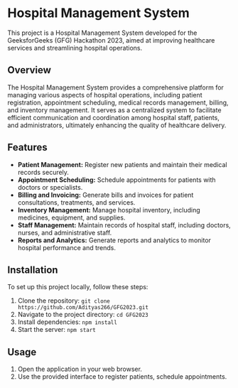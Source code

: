 # Hospital Management System

This project is a Hospital Management System developed for the GeeksforGeeks (GFG) Hackathon 2023, aimed at improving healthcare services and streamlining hospital operations.

## Overview

The Hospital Management System provides a comprehensive platform for managing various aspects of hospital operations, including patient registration, appointment scheduling, medical records management, billing, and inventory management. It serves as a centralized system to facilitate efficient communication and coordination among hospital staff, patients, and administrators, ultimately enhancing the quality of healthcare delivery.

## Features

- **Patient Management:** Register new patients and maintain their medical records securely.
- **Appointment Scheduling:** Schedule appointments for patients with doctors or specialists.
- **Billing and Invoicing:** Generate bills and invoices for patient consultations, treatments, and services.
- **Inventory Management:** Manage hospital inventory, including medicines, equipment, and supplies.
- **Staff Management:** Maintain records of hospital staff, including doctors, nurses, and administrative staff.
- **Reports and Analytics:** Generate reports and analytics to monitor hospital performance and trends.

## Installation

To set up this project locally, follow these steps:

1. Clone the repository: `git clone https://github.com/Adityas266/GFG2023.git`
2. Navigate to the project directory: `cd GFG2023`
3. Install dependencies: `npm install`
4. Start the server: `npm start`

## Usage

1. Open the application in your web browser.
2. Use the provided interface to register patients, schedule appointments.


